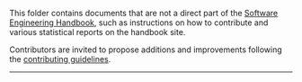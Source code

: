 This folder contains documents that are not a direct part of the [Software Engineering Handbook][1], 
such as instructions on how to contribute and various statistical reports on the handbook site.

Contributors are invited to propose additions and improvements following the 
[contributing guidelines](CONTRIBUTING.md).

---

[1]: https://github.com/uribench/software-engineering-handbook
